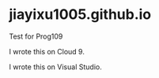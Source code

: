 # jiayixu1005.github.io

Test for Prog109

I wrote this on Cloud 9.

I wrote this on Visual Studio.

